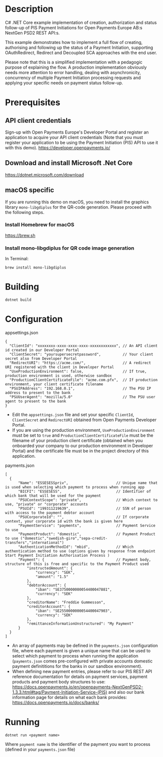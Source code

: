 # Description 
C# .NET Core example implementation of creation, authorization and status follow-up of PIS Payment Initiations for Open Payments Europe AB:s NextGen PSD2 REST API:s. 

This example demonstrates how to implement a full flow of creating, authorising and following up the status of a Payment Initiation, supporting OAuthRedirect, Redirect and Decoupled SCA approaches with the end user.

Please note that this is a simplified implementation with a pedagogic purpose of explaining the flow. A production implementation obviously needs more attention to error handling, dealing with asynchronicity, concurrency of multiple Payment Initiation processing requests and applying your specific needs on payment status follow-up.

# Prerequisites

## API client credentials
Sign-up with Open Payments Europe's Developer Portal and register an application to acquire your API client credentials (Note that you must register your application to be using the Payment Initiation (PIS) API to use it with this demo).
https://developer.openpayments.io/

## Download and install Microsoft .Net Core 
https://dotnet.microsoft.com/download

## macOS specific
If you are running this demo on macOS, you need to install the graphics library `mono-libgdiplus` for the QR-code generation. Please proceed with the following steps.

### Install Homebrew for macOS
https://brew.sh

### Install mono-libgdiplus for QR code image generation
In Terminal:
```
brew install mono-libgdiplus
```

# Building
```
dotnet build
```

# Configuration
appsettings.json
```json5
{
  "ClientId": "xxxxxxxx-xxxx-xxxx-xxxx-xxxxxxxxxxxx", // An API client id created in our Developer Portal
  "ClientSecret": "yoursupersecretpassword",          // Your client secret also from Developer Portal
  "RedirectURI": "https://acme.com/",                 // A redirect URI registered with the client in Developer Portal
  "UseProductionEnvironment": false,                  // If true, production environment is used, otherwise sandbox
  "ProductionClientCertificateFile": "acme.com.pfx",  // If production environment, your client certificate filename
  "PSUIPAddress": "192.168.0.1",                      // The PSU IP address to present to the bank
  "PSUUserAgent": "mozilla/5.0"                       // The PSU user agent to present to the bank
}
```
* Edit the `appsettings.json` file and set your specific `ClientId`, `ClientSecret` and `RedirectURI` obtained from Open Payments Developer Portal.
* If you are using the production environment, `UseProductionEnvironment` must be set to `true` and `ProductionClientCertificateFile` must be the filename of your production client certificate (obtained when you onboarded your company to our production environment in Developer Portal) and the certificate file must be in the project directory of this application.

payments.json
```json5
[
  {
      "Name": "ESSESESSpriv",                      // Unique name that is used when selecting which payment to process when running app
      "BICFI": "ESSESESS",                         // Identifier of which bank that will be used for the payment
      "PSUContextScope": "private",                // Which context to use, "private" or "corporate" accounts
      "PSUId": "199311219639",                     // SSN of person with access to the payment debtor account
      "PSUCorporateId": "",                        // If corporate context, your corporate id with the bank is given here
      "PaymentService": "payments",                // Payment Service to use
      "PaymentProduct": "domestic",                // Payment Product to use ("domestic","swedish-giro","sepa-credit-transfers","international")
      "AuthenticationMethodId": "mbid",            // Which authentication method to use (options given by response from endpoint Start Payment Initiation Authorisation Process )
      "Payment": {                                 // Payment body, structure of this is free and specific to the Payment Product used
          "instructedAmount": {
              "currency": "SEK",
              "amount": "1.5"
          },
          "debtorAccount": {
              "iban": "SE3750000000054400047881",
              "currency": "SEK"
          },
          "creditorName": "Freddie Gummesson",
          "creditorAccount": {
              "iban": "SE2550000000054400047903",
              "currency": "SEK"
          },
          "remittanceInformationUnstructured": "My Payment"
      }
  }
]
```
* An array of payments may be defined in the `payments.json` configuration file, where each payment is given a unique name that can be used to select which payment to process when running the application (`payments.json` comes pre-configured with private accounts domestic payment definititions for the banks in our sandbox environment).
* When defining new payment entries, please refer to our PIS REST API reference documentation for details on payment services, payment products and payment body structures to use: https://docs.openpayments.io/en/openpayments-NextGenPSD2-1.3.3.html#tag/Payment-Initiation-Service-(PIS) and also our bank information page for details on what each bank provides: https://docs.openpayments.io/docs/banks/

# Running
```
dotnet run <payment name>
```
Where `payment name` is the identifier of the payment you want to process (defined in your `payments.json` file)
